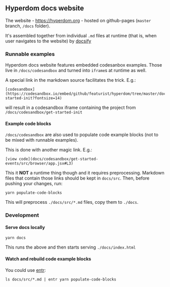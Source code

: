 ## Hyperdom docs website

The website - https://hyperdom.org - hosted on github-pages (`master` branch, `/docs` folder).

It's assembled together from individual `.md` files at runtime (that is, when user navigates to the website) by [docsify](https://docsify.js.org/#/)

### Runnable examples

Hyperdom docs website features embedded codesanbox examples. Those live in `/docs/codesandbox` and turned into `iframe`s at runtime as well.

A special link in the markdown source facilitates the trick. E.g.:

```
[codesandbox](https://codesandbox.io/embed/github/featurist/hyperdom/tree/master/docs/codesandbox/get-started-init?fontsize=14)
```

will result in a codesandbox iframe containing the project from `/docs/codesandbox/get-started-init`

#### Example code blocks

`/docs/codesandbox` are also used to populate code example blocks (not to be mixed with runnable examples).

This is done with another magic link. E.g.:
```
[view code](docs/codesandbox/get-started-events/src/browser/app.jsx#L3)
```

This it __NOT__ a runtime thing though and it requires preprocessing. Markdown files that contain those links should be kept in `docs/src`. Then, before pushing your changes, run:

```
yarn populate-code-blocks
```

This will preprocess `./docs/src/*.md` files, copy them to `./docs`.

### Development

#### Serve docs locally

```
yarn docs
```

This runs the above and then starts serving `./docs/index.html`

#### Watch and rebuild code example blocks

You could use [entr](http://eradman.com/entrproject/):

```
ls docs/src/*.md | entr yarn populate-code-blocks
```
